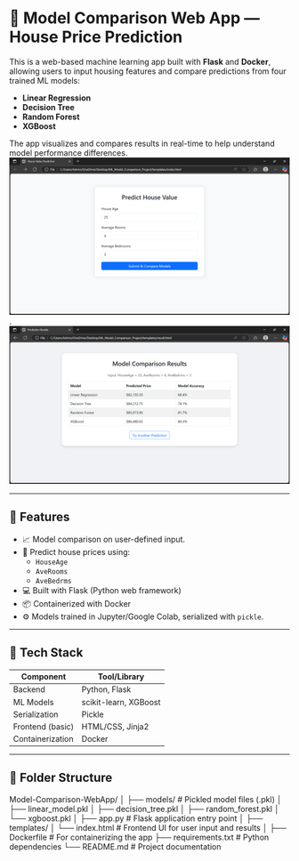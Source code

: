 # 🧠 Model Comparison Web App — House Price Prediction

This is a web-based machine learning app built with **Flask** and **Docker**, allowing users to input housing features and compare predictions from four trained ML models:

- **Linear Regression**
- **Decision Tree**
- **Random Forest**
- **XGBoost**

The app visualizes and compares results in real-time to help understand model performance differences.
![App Screenshot](result/main-page) .
![App Screenshot](result/result-page)

---

## 🚀 Features

- 📈 Model comparison on user-defined input.
- 🏡 Predict house prices using:
  - `HouseAge`
  - `AveRooms`
  - `AveBedrms`
- 💻 Built with Flask (Python web framework)
- 📦 Containerized with Docker
- ⚙️ Models trained in Jupyter/Google Colab, serialized with `pickle`.

---

## 🧰 Tech Stack

| Component         | Tool/Library           |
|------------------|------------------------|
| Backend          | Python, Flask          |
| ML Models        | scikit-learn, XGBoost  |
| Serialization    | Pickle                 |
| Frontend (basic) | HTML/CSS, Jinja2       |
| Containerization | Docker                 |

---

## 📂 Folder Structure

Model-Comparison-WebApp/
│
├── models/                  # Pickled model files (.pkl)
│   ├── linear_model.pkl
│   ├── decision_tree.pkl
│   ├── random_forest.pkl
│   └── xgboost.pkl
│
├── app.py                  # Flask application entry point
│
├── templates/
│   └── index.html          # Frontend UI for user input and results
│
├── Dockerfile              # For containerizing the app
├── requirements.txt        # Python dependencies
└── README.md               # Project documentation
